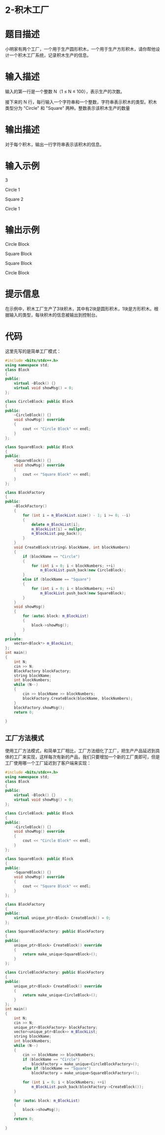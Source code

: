 # 2-积木工厂

# 题目描述
小明家有两个工厂，一个用于生产圆形积木，一个用于生产方形积木，请你帮他设计一个积木工厂系统，记录积木生产的信息。
# 输入描述
输入的第一行是一个整数 N（1 ≤ N ≤ 100），表示生产的次数。 

接下来的 N 行，每行输入一个字符串和一个整数，字符串表示积木的类型。积木类型分为 "Circle" 和 "Square" 两种。整数表示该积木生产的数量

# 输出描述
对于每个积木，输出一行字符串表示该积木的信息。
# 输入示例
3

Circle 1

Square 2

Circle 1
# 输出示例
Circle Block

Square Block

Square Block

Circle Block
# 提示信息
在示例中，积木工厂生产了3块积木，其中有2块是圆形积木，1块是方形积木。根据输入的类型，每块积木的信息被输出到控制台。


# 代码

这里先写的是简单工厂模式：

```cpp
#include <bits/stdc++.h>
using namespace std;
class Block
{
public:
    virtual ~Block() {}
    virtual void showMsg() = 0;
};

class CircleBlock: public Block
{
public:
    ~CircleBlock() {}
    void showMsg() override
    {
        cout << "Circle Block" << endl;
    }
};

class SquareBlock: public Block
{
public:
    ~SquareBlock() {}
    void showMsg() override
    {
        cout << "Square Block" << endl;
    }
};

class BlockFactory
{
public:
    ~BlockFactory() 
    {
        for (int i = m_BlockList.size() - 1; i >= 0; --i)
        {
            delete m_BlockList[i];
            m_BlockList[i] = nullptr;
            m_BlockList.pop_back();
        }
    }
    void CreateBlock(string& blockName, int blockNumbers)
    {
        if (blockName == "Circle")
        {
            for (int i = 0; i < blockNumbers; ++i)
                m_BlockList.push_back(new CircleBlock);
        }
        else if (blockName == "Square")
        {
            for (int i = 0; i < blockNumbers; ++i)
                m_BlockList.push_back(new SquareBlock);
        }
    }
    void showMsg()
    {
        for (auto& block: m_BlockList)
        {
            block->showMsg();
        }
    }
private:
    vector<Block*> m_BlockList;
};
int main()
{
    int N;
    cin >> N;
    BlockFactory blockFactory;
    string blockName;
    int blockNumbers;
    while (N--)
    {
        cin >> blockName >> blockNumbers;
        blockFactory.CreateBlock(blockName, blockNumbers);
    }
    blockFactory.showMsg();
    return 0;
    
}
```

## 工厂方法模式

使用工厂方法模式，和简单工厂相比，工厂方法细化了工厂，把生产产品延迟到具体的工厂来实现，这样每次有新的产品，我们只要增加一个新的工厂类即可，但是工厂使用哪一个工厂延迟到了客户端来实现：

```cpp
#include <bits/stdc++.h>
using namespace std;
class Block
{
public:
    virtual ~Block() {}
    virtual void showMsg() = 0;
};

class CircleBlock: public Block
{
public:
    ~CircleBlock() {}
    void showMsg() override
    {
        cout << "Circle Block" << endl;
    }
};

class SquareBlock: public Block
{
public:
    ~SquareBlock() {}
    void showMsg() override
    {
        cout << "Square Block" << endl;
    }
};

class BlockFactory
{
public:
    virtual unique_ptr<Block> CreateBlock() = 0;
};

class SquareBlockFactory: public BlockFactory
{
public:
    unique_ptr<Block> CreateBlock() override
    {
        return make_unique<SquareBlock>();
    }
};

class CircleBlockFactory: public BlockFactory
{
public:
    unique_ptr<Block> CreateBlock() override
    {
        return make_unique<CircleBlock>();
    }
};
int main()
{
    int N;
    cin >> N;
    unique_ptr<BlockFactory> blockFactory;
    vector<unique_ptr<Block>> m_BlockList;
    string blockName;
    int blockNumbers;
    while (N--)
    {
        cin >> blockName >> blockNumbers;
        if (blockName == "Circle")
            blockFactory = make_unique<CircleBlockFactory>();
        else if (blockName == "Square")
            blockFactory = make_unique<SquareBlockFactory>();
            
        for (int i = 0; i < blockNumbers; ++i)
            m_BlockList.push_back(blockFactory->CreateBlock());
    }
    
    for (auto& block: m_BlockList)
    {
        block->showMsg();
    }
    return 0;
    
}
```


